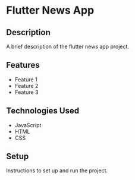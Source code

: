 # Flutter News App

## Description

A brief description of the flutter news app project.

## Features

- Feature 1
- Feature 2
- Feature 3

## Technologies Used

- JavaScript
- HTML
- CSS

## Setup

Instructions to set up and run the project.
